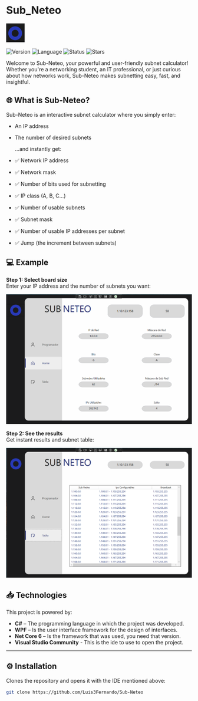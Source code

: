 # Sub_Neteo
<img src="assets/screenshots/logo.png" alt="sub-neteo" width="50"/>

![Version](https://img.shields.io/badge/version-1.0.0-2839B8) ![Language](https://img.shields.io/badge/language-C_Sharp-2839B8) ![Status](https://img.shields.io/badge/status-Second%20version-2839B8)
![Stars](https://img.shields.io/github/stars/Luis3Fernando/Sub-Neteo?style=social)

Welcome to Sub-Neteo, your powerful and user-friendly subnet calculator! Whether you're a networking student, an IT professional, or just curious about how networks work, Sub-Neteo makes subnetting easy, fast, and insightful.

## 🌐 What is Sub-Neteo?
Sub-Neteo is an interactive subnet calculator where you simply enter:

- An IP address
- The number of desired subnets

  …and instantly get:
  
- ✅ Network IP address
- ✅ Network mask
- ✅ Number of bits used for subnetting
- ✅ IP class (A, B, C…)
- ✅ Number of usable subnets
- ✅ Subnet mask
- ✅ Number of usable IP addresses per subnet
- ✅ Jump (the increment between subnets)

## 💻 Example
**Step 1: Select board size**  
Enter your IP address and the number of subnets you want:

<img src="assets/screenshots/data.png" width="600"/>

**Step 2: See the results**  
Get instant results and subnet table:

<img src="assets/screenshots/table.png" width="600"/>

## 📥 Technologies

This project is powered by:

- **C#** – The programming language in which the project was developed.
- **WPF** – Is the user interface framework for the design of interfaces.
- **Net Core 6** – Is the framework that was used, you need that version.
- **Visual Studio Community** - This is the ide to use to open the project.
---

## ⚙️ Installation

Clones the repository and opens it with the IDE mentioned above:

```bash
git clone https://github.com/Luis3Fernando/Sub-Neteo

